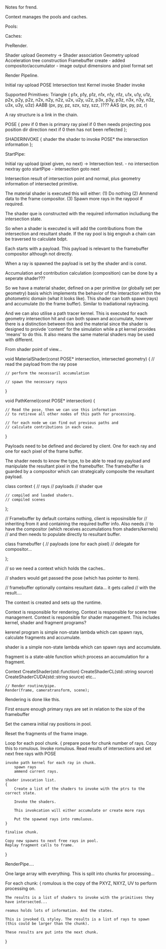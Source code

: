 Notes for frend.

Context manages the pools and caches.

Pools:




Caches:




PreRender.

Shader upload
Geometry -> Shader association
Geometry upload
Acceleration tree construction
Framebuffer create
    - added compositor/accumulator
    - image output dimensions and pixel format set


Render Pipeline.

Initial ray upload POSE
Intersection test
Kernel invoke
Shader invoke

Supported Primitives:
Triangle (  p1x, p1y, p1z, n1x, n1y, n1z, u1x, u1y, u1z,
            p2x, p2y, p2z, n2x, n2y, n2z, u2x, u2y, u2z,
            p3x, p3y, p3z, n3x, n3y, n3z, u3x, u3y, u3z)
AABB (px, py, pz, szx, szy, szz, )???
AAS  (px, py, pz, r)


A ray structure is a link in the chain.

POSE
{
    prev       if 0 then is primary ray
    pixel      if 0 then needs projecting
    pos        position
    dir        direction
    next       if 0 then has not been reflected
};


SHADERINVOKE
{
    shader     the shader to invoke
    POSE*      the intersection information
};



StartPipe:

Initial ray upload (pixel given, no next)
-> Intersection test.
    - no intersection  nextray goto startPipe
    - intersection goto next

Intersection result of intersection point and normal, plus geometry information of
intersected primitive.

The material shader is executed this will either:
(1) Do nothing
(2) Ammend data to the frame compositor.
(3) Spawn more rays in the raypool if required.


The shader que is constructed with the required information includiung the intersection
state.

So when a shader is executed is will add the contributions from the intersection and resultant shade. If the ray pool is big engouh a chain can be traversed to calculate
bdpt.





Each starts with a payload. This payload is relevant to the framebuffer compositor
although not directly.

When a ray is spawned the payload is set by the shader and is const.

Accumulation and contribution calculation (composition) can be done by a seperate
shader???

So we have a material shader, defined on a per primitive (or globally set per geometry)
basis which implements the behavior of the interaction within the photometric domain
(what it looks like). This shader can both spawn (rays) and accumulate (to the frame buffer). Similar to tradiational raytracing.

And we can also utilise a path tracer kernel. This is executed for each geometry intersection hit and can both spawn and accumulate, however there is a distinction between this and the material since the shader is designed to proivde 'content' for the simulation while a pt kernel provides 'means' to do this. It also means the same material shaders may be used with different.


From shader point of view...

void MaterialShader(const POSE* intersection, intersected geometry)
{
    // read the payload from the ray pose

    // perform the necessaril accumulation

    // spawn the necessary rayss


}

void PathKernel(const POSE* intersection)
{
    
    // Read the pose, then we can use this information
    // to retireve all other nodes of this path for processing.

    // for each node we can find out previous paths and
    // calculate contributions in each case.

}





Payloads need to be defined and declared by client. One for each ray
and one for each pixel of the frame buffer.

The shader needs to know the type, to be able to read ray payload and manipulate
the resultant pixel in the framebuffer. The framebuffer is guarded by a compositor
which can strategically composite the resultant payload.

class context
{
    // rays
    // payloads
    // shader que

    // compiled and loaded shaders.
    // compiled scenes
};


// Framebuffer by default contains nothing, client is reposinsible for
// inheriting from it and containing the required buffer info. Also needs
// to have the compositor (which receives accumulations from shaders/kernels)
// and then needs to populate directly to resultant buffer. 

class framebuffer
{
    // payloads (one for each pixel)
    // delegate for compositor...

    

    
};

// so we need a context which holds the caches..

// shaders would get passed the pose (which has pointer to item).

// framebuffer optionally contains resultant data... it gets called
// with the result....


The context is created and sets up the runtime.

Context is responsible for rendering.
Context is responsible for scene tree management.
Context is responsible for shader management.
This includes kernel, shader and fragment programs?

kerenel program is simple non-state lambda which can spawn rays, calculate
fragments and accumulate.

shader is a simple non-state lambda which can spawn rays and accumulate.

fragment is a state-able function which process an accumulation for a fragment.

Context
    CreateShader(std::function)
    CreateShaderCL(std::string source)
    CreateShaderCUDA(std::string source) etc...

    // Render routine/pipe.
    Render(frame, cameratransform, scene);
 



Rendering is done like this.

 First ensure enough primary rays are set in relation to the size of the framebuffer

 Set the camera initial ray positions in pool.

 Reset the fragments of the frame image.

 Loop for each pool chunk.
 {
    prepare pose for chunk number of rays.
        Copy this to romulous.
        Invoke romulous.
        Read results of intersections and set next free rays with POSE
    
    invoke path kernel for each ray in chunk.
        spawn rays
        ammend current rays.

    shader invocation list.
    {
        Create a list of the shaders to invoke with the ptrs to the correct state.

        Invoke the shaders.

        This invokcation will either accumulate or create more rays

        Put the spawned rays into romuluous.
    }
        
    finalise chunk.

    Copy new spawns to next free rays in pool.
    Replay fragment calls to frame.

 }











RenderPipe....

One large array with everything. This is split into chunks for processing...

For each chunk:
{
    romulous is the copy of the PXYZ, NXYZ, UV to perform processing on.

    The results is a list of shaders to invoke with the primitives they have intersected...

    reamus holds lots of information. And the states.

    This is invoked CL styley. The results is a list of rays to spawn (this could be larger than the chunk).

    These results are put into the next chunk.
}

